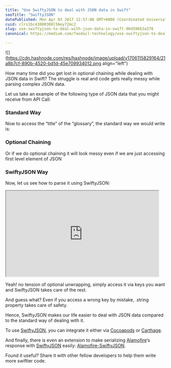 ```yaml
---
title: "Use SwiftyJSON to deal with JSON data in Swift"
seoTitle: "SwiftyJSON"
datePublished: Mon Apr 03 2017 12:57:08 GMT+0000 (Coordinated Universal Time)
cuid: clrs1bc43000308l56ey72mc2
slug: use-swiftyjson-to-deal-with-json-data-in-swift-96d59663a378
canonical: https://medium.com/faodail-technology/use-swiftyjson-to-deal-with-json-data-in-swift-96d59663a378

---
```


![](https://cdn.hashnode.com/res/hashnode/image/upload/v1706115829164/21a8b7cf-890b-4520-bd1d-45e709934012.png align="left")

How many time did you get lost in optional chaining while dealing with JSON data in Swift? The struggle is real and code gets really messy while parsing complex JSON data.

Let us take an example of the following type of JSON data that you might receive from API Call:

### Standard Way

Now to access the “title” of the “glossary”, the standard way we would write is:

### Optional Chaining

Or if we do optional chaining it will look messy even if we are just accessing first level element of JSON

### SwiftyJSON Way

Now, let us see how to parse it using SwiftyJSON:

<iframe src="https://giphy.com/embed/l0MYEqEzwMWFCg8rm/twitter/iframe" width="480" height="270"></iframe>

Yeah! no tension of optional unwrapping, simply access it via keys you want and SwiftyJSON takes care of the rest.

And guess what? Even if you access a wrong key by mistake, .string property takes care of safety.

Hence, SwiftyJSON makes our life easier to deal with JSON data compared to the standard way of dealing with it.

To use [SwiftyJSON](https://github.com/SwiftyJSON/SwiftyJSON), you can integrate it either via [Cocoapods](http://cocoapods.org/) or [Carthage](https://github.com/Carthage/Carthage).

And finally, there is even an extension to make serializing [Alamofire](https://github.com/Alamofire/Alamofire)‘s response with [SwiftyJSON](https://github.com/SwiftyJSON/SwiftyJSON) easily: [Alamofire-SwiftyJSON](https://github.com/SwiftyJSON/Alamofire-SwiftyJSON).

Found it useful? Share it with other fellow developers to help them write more swiftier code.
